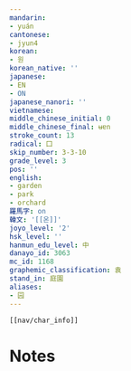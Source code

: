 ```yaml
---
mandarin:
- yuán
cantonese:
- jyun4
korean:
- 원
korean_native: ''
japanese:
- EN
- ON
japanese_nanori: ''
vietnamese:
middle_chinese_initial: 0
middle_chinese_final: ʉɐn
stroke_count: 13
radical: 囗
skip_number: 3-3-10
grade_level: 3
pos: ''
english:
- garden
- park
- orchard
羅馬字: on
韓文: '[[온]]'
joyo_level: '2'
hsk_level: ''
hanmun_edu_level: 中
danayo_id: 3063
mc_id: 1168
graphemic_classification: 袁
stand_in: 庭園
aliases:
- 园
---
```

```meta-bind-embed
[[nav/char_info]]
```

# Notes
